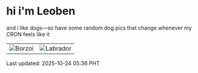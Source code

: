 # hi i'm Leoben

and i like dogs—so have some random dog pics that change whenever my CRON feels like it

|  |  |
|--------|----------|
| ![Borzoi](https://random-dog-vercel.vercel.app/api/random-borzoi?v=1761255397) | ![Labrador](https://random-dog-vercel.vercel.app/api/random-labrador?v=1761255397) |

Last updated: 2025-10-24 05:36 PHT
